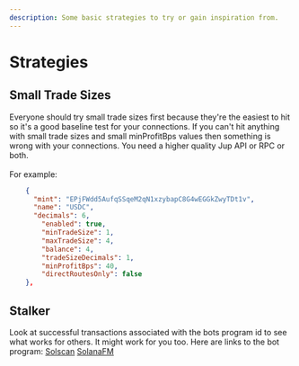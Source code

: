 ```yaml
---
description: Some basic strategies to try or gain inspiration from.
---
```


# Strategies

## Small Trade Sizes

Everyone should try small trade sizes first because they're the easiest to hit so it's a good baseline test for your connections. If you can't hit anything with small trade sizes and small minProfitBps values then something is wrong with your connections. You need a higher quality Jup API or RPC or both.\
\
For example:

```json
    {
      "mint": "EPjFWdd5AufqSSqeM2qN1xzybapC8G4wEGGkZwyTDt1v",
      "name": "USDC",
      "decimals": 6,
        "enabled": true,
        "minTradeSize": 1,
        "maxTradeSize": 4,
        "balance": 4,
        "tradeSizeDecimals": 1,
        "minProfitBps": 40,
        "directRoutesOnly": false
    },
```

## Stalker

Look at successful transactions associated with the bots program id to see what works for others. It might work for you too. Here are links to the bot program: [Solscan](https://solscan.io/account/3tZPEagumHvtgBhivFJCmhV9AyhBHGW9VgdsK52i4gwP) [SolanaFM](https://solana.fm/address/3tZPEagumHvtgBhivFJCmhV9AyhBHGW9VgdsK52i4gwP?cluster=mainnet-alpha)
